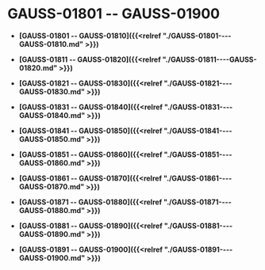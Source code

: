 # GAUSS-01801 -- GAUSS-01900

-   **[GAUSS-01801 -- GAUSS-01810]({{<relref "./GAUSS-01801----GAUSS-01810.md" >}})**  

-   **[GAUSS-01811 -- GAUSS-01820]({{<relref "./GAUSS-01811----GAUSS-01820.md" >}})**  

-   **[GAUSS-01821 -- GAUSS-01830]({{<relref "./GAUSS-01821----GAUSS-01830.md" >}})**  

-   **[GAUSS-01831 -- GAUSS-01840]({{<relref "./GAUSS-01831----GAUSS-01840.md" >}})**  

-   **[GAUSS-01841 -- GAUSS-01850]({{<relref "./GAUSS-01841----GAUSS-01850.md" >}})**  

-   **[GAUSS-01851 -- GAUSS-01860]({{<relref "./GAUSS-01851----GAUSS-01860.md" >}})**  

-   **[GAUSS-01861 -- GAUSS-01870]({{<relref "./GAUSS-01861----GAUSS-01870.md" >}})**  

-   **[GAUSS-01871 -- GAUSS-01880]({{<relref "./GAUSS-01871----GAUSS-01880.md" >}})**  

-   **[GAUSS-01881 -- GAUSS-01890]({{<relref "./GAUSS-01881----GAUSS-01890.md" >}})**  

-   **[GAUSS-01891 -- GAUSS-01900]({{<relref "./GAUSS-01891----GAUSS-01900.md" >}})**  


